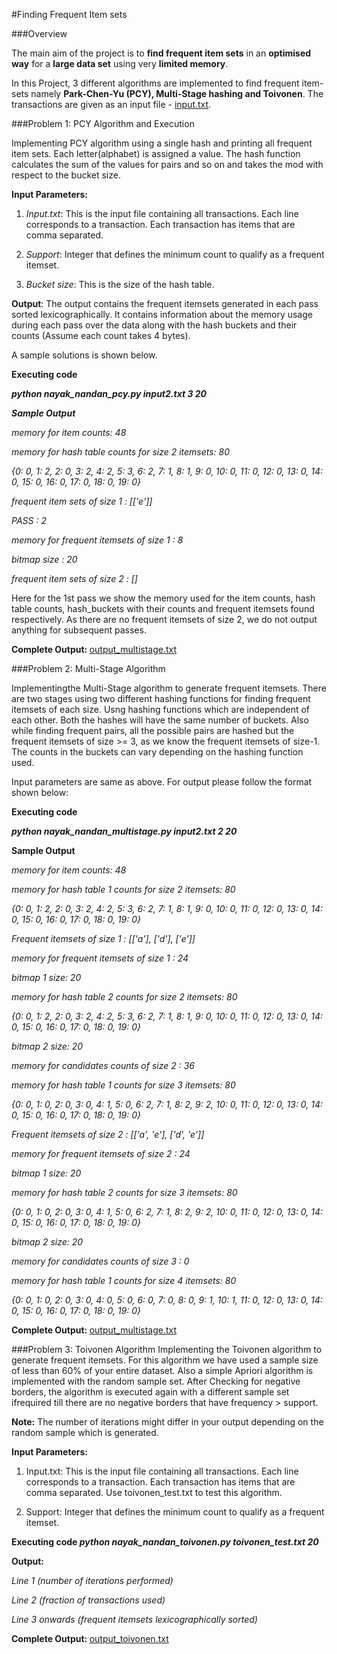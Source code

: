 #Finding Frequent Item sets

###Overview

The main aim of the project is to <strong>find frequent item sets</strong> in an <strong>optimised way</strong> for a <strong>large data set</strong> using very <strong>limited memory</strong>.

In this Project, 3 different algorithms are implemented to find frequent item-sets namely <strong>Park-Chen-Yu (PCY), Multi-Stage hashing and Toivonen</strong>. The transactions are given as an input file - <a href="https://github.com/NandanNayak/Finding-Frequent-Item-Sets/blob/master/input.txt">input.txt</a>.



###Problem 1: PCY Algorithm and Execution

Implementing PCY algorithm using a single hash and printing all frequent item sets. Each letter(alphabet) is assigned a value. The hash function calculates the sum of the values for pairs and so on and takes the mod with respect to the bucket size.

<strong>Input Parameters:</strong>

1. <em>Input.txt</em>: This is the input file containing all transactions. Each line corresponds to a transaction. Each transaction has items that are comma separated. 

2. <em>Support</em>: Integer that defines the minimum count to qualify as a frequent itemset.

3. <em>Bucket size</em>: This is the size of the hash table.

<strong>Output</strong>: The output contains the frequent itemsets generated in each pass sorted lexicographically. It contains information about the memory usage during each pass over the data along with the hash buckets and their counts (Assume each count takes 4 bytes).


A sample solutions is shown below.

<strong>Executing code</strong>

<em><strong>python nayak_nandan_pcy.py input2.txt 3 20</strong>

<strong>Sample Output</strong>

memory for item counts: 48

memory for hash table counts for size 2 itemsets: 80

{0: 0, 1: 2, 2: 0, 3: 2, 4: 2, 5: 3, 6: 2, 7: 1, 8: 1, 9: 0, 10: 0, 11: 0, 12: 0, 13: 0, 14: 0, 15: 0, 16: 0, 17: 0, 18: 0, 19: 0}

frequent item sets of size 1 :  [['e']]
<p>
</p>
<p>
</p>
PASS : 2

memory for frequent itemsets of size 1 : 8

bitmap size : 20

frequent item sets of size 2 :  []</em>
<p> </p>
<p> </p>

Here for the 1st pass we show the memory used for the item counts, hash table counts, hash_buckets with their counts and frequent itemsets found respectively. As there are no frequent itemsets of size 2, we do not output anything for subsequent passes.

<strong>Complete Output: </strong> <a href="https://github.com/NandanNayak/Finding-Frequent-Item-Sets/blob/master/sample_output_multistage.txt">output_multistage.txt</a>

###Problem 2: Multi-Stage Algorithm

Implementingthe Multi-Stage algorithm to generate frequent itemsets. There are two stages using two different hashing functions for finding frequent itemsets of each size. Usng hashing functions which are independent of each other. Both the hashes will have the same number of buckets. Also while finding frequent pairs, all the possible pairs are hashed but the frequent itemsets of size >= 3, as we know the frequent itemsets of size-1. The counts in the buckets can vary depending on the hashing function used. 

Input parameters are same as above. For output please follow the format shown below:

<strong>Executing code</strong>

<em><strong>python nayak_nandan_multistage.py input2.txt 2 20</strong></em>

<strong> Sample Output</strong>
<em>

<p>memory for item counts: 48

memory for hash table 1 counts for size 2 itemsets: 80

{0: 0, 1: 2, 2: 0, 3: 2, 4: 2, 5: 3, 6: 2, 7: 1, 8: 1, 9: 0, 10: 0, 11: 0, 12: 0, 13: 0, 14: 0, 15: 0, 16: 0, 17: 0, 18: 0, 19: 0}

Frequent itemsets of size 1 :  [['a'], ['d'], ['e']]</p>



<p>memory for frequent itemsets of size 1 : 24

bitmap 1 size: 20

memory for hash table 2 counts for size 2 itemsets: 80

{0: 0, 1: 2, 2: 0, 3: 2, 4: 2, 5: 3, 6: 2, 7: 1, 8: 1, 9: 0, 10: 0, 11: 0, 12: 0, 13: 0, 14: 0, 15: 0, 16: 0, 17: 0, 18: 0, 19: 0}

bitmap 2 size: 20

memory for candidates counts of size 2 : 36

memory for hash table 1 counts for size 3 itemsets: 80

{0: 0, 1: 0, 2: 0, 3: 0, 4: 1, 5: 0, 6: 2, 7: 1, 8: 2, 9: 2, 10: 0, 11: 0, 12: 0, 13: 0, 14: 0, 15: 0, 16: 0, 17: 0, 18: 0, 19: 0}

Frequent itemsets of size 2 :  [['a', 'e'], ['d', 'e']]</p>



<p>memory for frequent itemsets of size 2 : 24

bitmap 1 size: 20

memory for hash table 2 counts for size 3 itemsets: 80

{0: 0, 1: 0, 2: 0, 3: 0, 4: 1, 5: 0, 6: 2, 7: 1, 8: 2, 9: 2, 10: 0, 11: 0, 12: 0, 13: 0, 14: 0, 15: 0, 16: 0, 17: 0, 18: 0, 19: 0}

bitmap 2 size: 20

memory for candidates counts of size 3 : 0

memory for hash table 1 counts for size 4 itemsets: 80

{0: 0, 1: 0, 2: 0, 3: 0, 4: 0, 5: 0, 6: 0, 7: 0, 8: 0, 9: 1, 10: 1, 11: 0, 12: 0, 13: 0, 14: 0, 15: 0, 16: 0, 17: 0, 18:  0, 19: 0}</em></p>

<strong>Complete Output: </strong> <a href="https://github.com/NandanNayak/Finding-Frequent-Item-Sets/blob/master/sample_output_multistage.txt">output_multistage.txt</a>

###Problem 3: Toivonen Algorithm
Implementing the Toivonen algorithm to generate frequent itemsets. For this algorithm we have used a sample size of less than 60% of your entire dataset. Also a simple Apriori algorithm is implemented with the random sample set. After Checking for negative borders, the algorithm is executed again with a different sample set ifrequired till there are no negative borders that have frequency > support.

<strong>Note:</strong> The number of iterations might differ in your output depending on the random sample which is generated.

<strong>Input Parameters:</strong>

1. Input.txt: This is the input file containing all transactions. Each line corresponds to a transaction. Each transaction has items that are comma separated. Use toivonen_test.txt to test this algorithm.

2. Support: Integer that defines the minimum count to qualify as a frequent itemset.

<strong>Executing code
<em>python nayak_nandan_toivonen.py toivonen_test.txt 20</em></strong>

<strong>Output:</strong>
<em>

Line 1 (number of iterations performed)

Line 2 (fraction of transactions used)

Line 3 onwards (frequent itemsets lexicographically sorted)</em>

<strong>Complete Output: </strong> <a href="https://github.com/NandanNayak/Finding-Frequent-Item-Sets/blob/master/sample_output_toivonen.txt">output_toivonen.txt</a>


